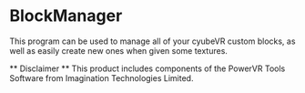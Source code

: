 # BlockManager
This program can be used to manage all of your cyubeVR custom blocks, as well as easily create new ones when given some textures.


** Disclaimer **
This product includes components of the PowerVR Tools Software from Imagination Technologies Limited.